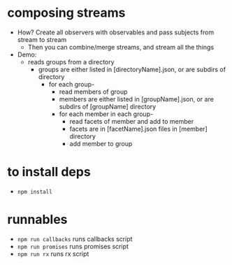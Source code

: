 # composing streams

-	How? Create all observers with observables and pass subjects from stream to stream
	-	Then you can combine/merge streams, and stream all the things
-	Demo:
	-	reads groups from a directory 
		-	groups are either listed in [directoryName].json, or are subdirs of directory
			-	for each group-
				-	read members of group
				-	members are either listed in [groupName].json, or are subdirs of [groupName] directory
				-	for each member in each group-
					-	read facets of member and add to member
					-	facets are in [facetName].json files in [member] directory
					-	add member to group

# to install deps

-	`npm install`

# runnables

-	`npm run callbacks` runs callbacks script
-	`npm run promises` runs promises script
-	`npm run rx` runs rx script